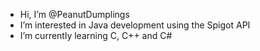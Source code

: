 - Hi, I’m @PeanutDumplings
- I’m interested in Java development using the Spigot API
- I’m currently learning C, C++ and C#



<!---
PeanutDumplings/PeanutDumplings is a ✨ special ✨ repository because its `README.md` (this file) appears on your GitHub profile.
You can click the Preview link to take a look at your changes.
--->
